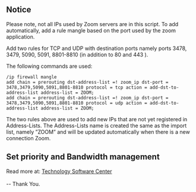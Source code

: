 ## Notice
Please note, not all IPs used by Zoom servers are in this script. To add automatically, add a rule mangle based on the port used by the zoom application.

Add two rules for TCP and UDP with destination ports namely ports 3478, 3479, 5090, 5091, 8801-8810 (in addition to 80 and 443 ).

The following commands are used:<br>
```
/ip firewall mangle
add chain = prerouting dst-address-list =! zoom_ip dst-port = 3478,3479,5090,5091,8801-8810 protocol = tcp action = add-dst-to-address-list address-list = ZOOM;
add chain = prerouting dst-address-list =! zoom_ip dst-port = 3478,3479,5090,5091,8801-8810 protocol = udp action = add-dst-to-address-list address-list = ZOOM; 
```
The two rules above are used to add new IPs that are not yet registered in Address-Lists. The Address-Lists name is created the same as the import list, namely ”ZOOM” and
will be updated automatically when there is a new connection Zoom.
## Set priority and Bandwidth management
Read more at: [Technology Software Center](https://rebrand.ly/n0d)
<br><br>
-- Thank You.
